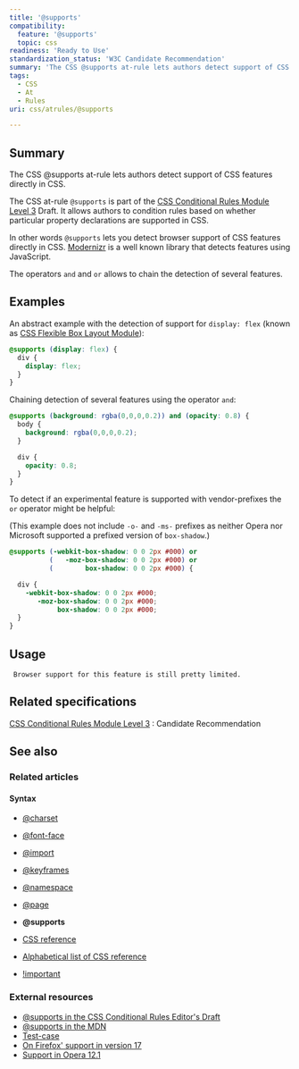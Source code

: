 ```yaml
---
title: '@supports'
compatibility:
  feature: '@supports'
  topic: css
readiness: 'Ready to Use'
standardization_status: 'W3C Candidate Recommendation'
summary: 'The CSS @supports at-rule lets authors detect support of CSS features directly in CSS.'
tags:
  - CSS
  - At
  - Rules
uri: css/atrules/@supports

---
```

## Summary

The CSS @supports at-rule lets authors detect support of CSS features directly in CSS.

 The CSS at-rule `@supports` is part of the [CSS Conditional Rules Module Level 3](http://dev.w3.org/csswg/css3-conditional/) Draft. It allows authors to condition rules based on whether particular property declarations are supported in CSS.

In other words `@supports` lets you detect browser support of CSS features directly in CSS. [Modernizr](http://modernizr.com/) is a well known library that detects features using JavaScript.

The operators `and` and `or` allows to chain the detection of several features.

## Examples

An abstract example with the detection of support for `display: flex` (known as [CSS Flexible Box Layout Module](http://www.w3.org/TR/css3-flexbox/)):

``` css
@supports (display: flex) {
  div {
    display: flex;
  }
}
```

Chaining detection of several features using the operator `and`:

``` css
@supports (background: rgba(0,0,0,0.2)) and (opacity: 0.8) {
  body {
    background: rgba(0,0,0,0.2);
  }

  div {
    opacity: 0.8;
  }
}
```

To detect if an experimental feature is supported with vendor-prefixes the `or` operator might be helpful:

(This example does not include `-o-` and `-ms-` prefixes as neither Opera nor Microsoft supported a prefixed version of `box-shadow`.)

``` css
@supports (-webkit-box-shadow: 0 0 2px #000) or
          (   -moz-box-shadow: 0 0 2px #000) or
          (        box-shadow: 0 0 2px #000) {

  div {
    -webkit-box-shadow: 0 0 2px #000;
       -moz-box-shadow: 0 0 2px #000;
            box-shadow: 0 0 2px #000;
  }
}
```

## Usage

     Browser support for this feature is still pretty limited.

## Related specifications

[CSS Conditional Rules Module Level 3](http://www.w3.org/TR/css3-conditional/)
:   Candidate Recommendation

## See also

### Related articles

#### Syntax

-   [@charset](/css/atrules/@charset)

-   [@font-face](/css/atrules/@font-face)

-   [@import](/css/atrules/@import)

-   [@keyframes](/css/atrules/@keyframes)

-   [@namespace](/css/atrules/@namespace)

-   [@page](/css/atrules/@page)

-   **@supports**

-   [CSS reference](/css/reference)

-   [Alphabetical list of CSS reference](/css/reference/alphabetical)

-   [!important](/css/syntax/!important)

### External resources

-   [@supports in the CSS Conditional Rules Editor's Draft](http://dev.w3.org/csswg/css3-conditional/#at-supports)
-   [@supports in the MDN](https://developer.mozilla.org/en-US/docs/CSS/@supports)
-   [Test-case](http://dabblet.com/gist/3895764)
-   [On Firefox' support in version 17](http://mcc.id.au/blog/2012/08/supports)
-   [Support in Opera 12.1](http://my.opera.com/desktopteam/blog/2012/10/09/flexbox-and-supports)

